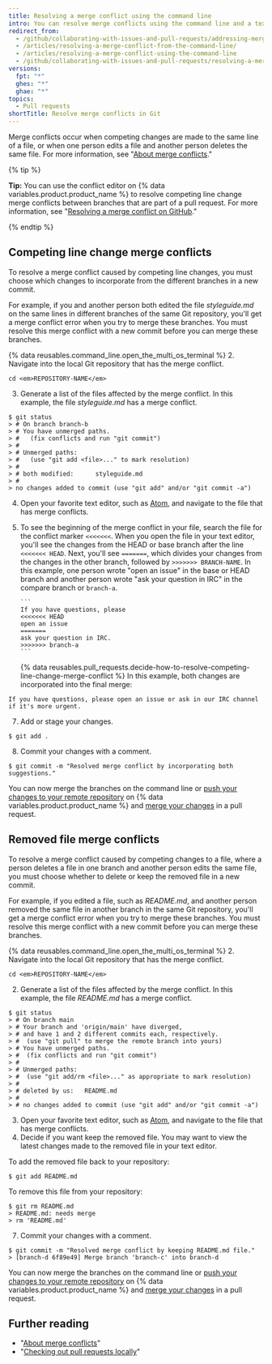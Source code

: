 ```yaml
---
title: Resolving a merge conflict using the command line
intro: You can resolve merge conflicts using the command line and a text editor.
redirect_from:
  - /github/collaborating-with-issues-and-pull-requests/addressing-merge-conflicts/resolving-a-merge-conflict-using-the-command-line
  - /articles/resolving-a-merge-conflict-from-the-command-line/
  - /articles/resolving-a-merge-conflict-using-the-command-line
  - /github/collaborating-with-issues-and-pull-requests/resolving-a-merge-conflict-using-the-command-line
versions:
  fpt: "*"
  ghes: "*"
  ghae: "*"
topics:
  - Pull requests
shortTitle: Resolve merge conflicts in Git
---
```


Merge conflicts occur when competing changes are made to the same line of a file, or when one person edits a file and another person deletes the same file. For more information, see "[About merge conflicts](/articles/about-merge-conflicts/)."

{% tip %}

**Tip:** You can use the conflict editor on {% data variables.product.product_name %} to resolve competing line change merge conflicts between branches that are part of a pull request. For more information, see "[Resolving a merge conflict on GitHub](/articles/resolving-a-merge-conflict-on-github)."

{% endtip %}

## Competing line change merge conflicts

To resolve a merge conflict caused by competing line changes, you must choose which changes to incorporate from the different branches in a new commit.

For example, if you and another person both edited the file _styleguide.md_ on the same lines in different branches of the same Git repository, you'll get a merge conflict error when you try to merge these branches. You must resolve this merge conflict with a new commit before you can merge these branches.

{% data reusables.command_line.open_the_multi_os_terminal %} 2. Navigate into the local Git repository that has the merge conflict.

```shell
cd <em>REPOSITORY-NAME</em>
```

3. Generate a list of the files affected by the merge conflict. In this example, the file _styleguide.md_ has a merge conflict.

```shell
$ git status
> # On branch branch-b
> # You have unmerged paths.
> #   (fix conflicts and run "git commit")
> #
> # Unmerged paths:
> #   (use "git add <file>..." to mark resolution)
> #
> # both modified:      styleguide.md
> #
> no changes added to commit (use "git add" and/or "git commit -a")
```

4.  Open your favorite text editor, such as [Atom](https://atom.io/), and navigate to the file that has merge conflicts.
5.  To see the beginning of the merge conflict in your file, search the file for the conflict marker `<<<<<<<`. When you open the file in your text editor, you'll see the changes from the HEAD or base branch after the line `<<<<<<< HEAD`. Next, you'll see `=======`, which divides your changes from the changes in the other branch, followed by `>>>>>>> BRANCH-NAME`. In this example, one person wrote "open an issue" in the base or HEAD branch and another person wrote "ask your question in IRC" in the compare branch or `branch-a`.

        ```
        If you have questions, please
        <<<<<<< HEAD
        open an issue
        =======
        ask your question in IRC.
        >>>>>>> branch-a
        ```

    {% data reusables.pull_requests.decide-how-to-resolve-competing-line-change-merge-conflict %} In this example, both changes are incorporated into the final merge:

```shell
If you have questions, please open an issue or ask in our IRC channel if it's more urgent.
```

7. Add or stage your changes.

```shell
$ git add .
```

8. Commit your changes with a comment.

```shell
$ git commit -m "Resolved merge conflict by incorporating both suggestions."
```

You can now merge the branches on the command line or [push your changes to your remote repository](/github/getting-started-with-github/pushing-commits-to-a-remote-repository/) on {% data variables.product.product_name %} and [merge your changes](/articles/merging-a-pull-request/) in a pull request.

## Removed file merge conflicts

To resolve a merge conflict caused by competing changes to a file, where a person deletes a file in one branch and another person edits the same file, you must choose whether to delete or keep the removed file in a new commit.

For example, if you edited a file, such as _README.md_, and another person removed the same file in another branch in the same Git repository, you'll get a merge conflict error when you try to merge these branches. You must resolve this merge conflict with a new commit before you can merge these branches.

{% data reusables.command_line.open_the_multi_os_terminal %} 2. Navigate into the local Git repository that has the merge conflict.

```shell
cd <em>REPOSITORY-NAME</em>
```

2. Generate a list of the files affected by the merge conflict. In this example, the file _README.md_ has a merge conflict.

```shell
$ git status
> # On branch main
> # Your branch and 'origin/main' have diverged,
> # and have 1 and 2 different commits each, respectively.
> #  (use "git pull" to merge the remote branch into yours)
> # You have unmerged paths.
> #  (fix conflicts and run "git commit")
> #
> # Unmerged paths:
> #  (use "git add/rm <file>..." as appropriate to mark resolution)
> #
> #	deleted by us:   README.md
> #
> # no changes added to commit (use "git add" and/or "git commit -a")
```

3. Open your favorite text editor, such as [Atom](https://atom.io/), and navigate to the file that has merge conflicts.
4. Decide if you want keep the removed file. You may want to view the latest changes made to the removed file in your text editor.

To add the removed file back to your repository:

```shell
$ git add README.md
```

To remove this file from your repository:

```shell
$ git rm README.md
> README.md: needs merge
> rm 'README.md'
```

7. Commit your changes with a comment.

```shell
$ git commit -m "Resolved merge conflict by keeping README.md file."
> [branch-d 6f89e49] Merge branch 'branch-c' into branch-d
```

You can now merge the branches on the command line or [push your changes to your remote repository](/github/getting-started-with-github/pushing-commits-to-a-remote-repository/) on {% data variables.product.product_name %} and [merge your changes](/articles/merging-a-pull-request/) in a pull request.

## Further reading

- "[About merge conflicts](/articles/about-merge-conflicts)"
- "[Checking out pull requests locally](/articles/checking-out-pull-requests-locally/)"
